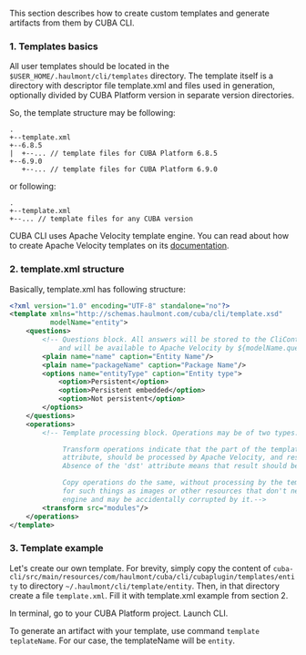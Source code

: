 This section describes how to create custom templates and generate artifacts from them by CUBA CLI.

### 1. Templates basics

All user templates should be located in the `$USER_HOME/.haulmont/cli/templates` directory. The template itself is a directory with descriptor file template.xml and files used in generation, optionally divided by CUBA Platform version in separate version directories.

So, the template structure may be following:
```
.
+--template.xml
+--6.8.5
|  +--... // template files for CUBA Platform 6.8.5
+--6.9.0
   +--... // template files for CUBA Platform 6.9.0
```
or following:
```
.
+--template.xml
+--... // template files for any CUBA version
```

CUBA CLI uses Apache Velocity template engine.
You can read about how to create Apache Velocity templates on its [documentation](http://velocity.apache.org/engine/1.7/user-guide.html).

### 2. template.xml structure

Basically, template.xml has following structure:

```xml
<?xml version="1.0" encoding="UTF-8" standalone="no"?>
<template xmlns="http://schemas.haulmont.com/cuba/cli/template.xsd"
          modelName="entity">
    <questions>
        <!-- Questions block. All answers will be stored to the CliContext
            and will be available to Apache Velocity by ${modelName.questionName}.-->
        <plain name="name" caption="Entity Name"/>
        <plain name="packageName" caption="Package Name"/>
        <options name="entityType" caption="Entity type">
            <option>Persistent</option>
            <option>Persistent embedded</option>
            <option>Not persistent</option>
        </options>
    </questions>
    <operations>
        <!-- Template processing block. Operations may be of two types: transform and copy.

             Transform operations indicate that the part of the template, specified in the 'src'
             attribute, should be processed by Apache Velocity, and result stored in 'dst' directory.
             Absence of the 'dst' attribute means that result should be stored at project root.

             Copy operations do the same, without processing by the template engine. It may be necessary
             for such things as images or other resources that don't need to be processed by the template
             engine and may be accidentally corrupted by it.-->
        <transform src="modules"/>
    </operations>
</template>
```

### 3. Template example

Let's create our own template.
For brevity, simply copy the content of `cuba-cli/src/main/resources/com/haulmont/cuba/cli/cubaplugin/templates/entity` to directory `~/.haulmont/cli/template/entity`.
Then, in that directory create a file `template.xml`. Fill it with template.xml example from section 2.

In terminal, go to your CUBA Platform project. Launch CLI.

To generate an artifact with your template, use command `template teplateName`. For our case, the templateName will be `entity`.